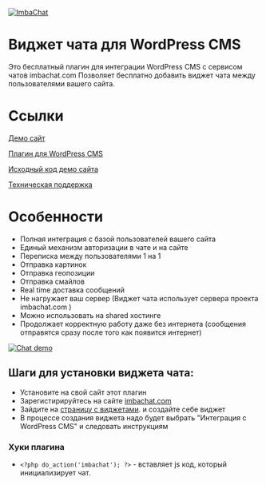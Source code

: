 [![ImbaChat](http://imbachat.com/themes/imbachat/assets/img/logo.svg "ImbaChat")](http://imbachat.com "ImbaChat")

# Виджет чата для WordPress CMS

Это бесплатный плагин для интеграции WordPress CMS с сервисом чатов imbachat.com 
Позволяет бесплатно добавить виджет чата между пользователями вашего сайта. 

# Ссылки

[Демо сайт](http://wordpress.imbachat.com/)

[Плагин для WordPress CMS](https://github.com/imbasynergy/ImbaChat-WordPressCMS)

[Исходный код демо сайта](https://github.com/imbasynergy/ImbaChat-WordPressCMS-demo)

[Техническая поддержка](http://imbachat.com/help)

# Особенности

* Полная интеграция с базой пользователей вашего сайта
* Единый механизм авторизации в чате и на сайте
* Переписка между пользователями 1 на 1
* Отправка картинок
* Отправка геопозиции
* Отправка смайлов
* Real time доставка сообщений
* Не нагружает ваш сервер (Виджет чата использует сервера проекта imbachat.com  )
* Можно использовать на shared хостинге
* Продолжает корректную работу даже без интернета (сообщения отправятся сразу после того как появится интернет)

[![Chat demo](http://imbachat.com/storage/app/uploads/public/docs/demo.gif "Chat demo")](https://imbachat.com "Chat demo")


## Шаги для установки виджета чата:

- Установите на свой сайт этот плагин
- Зарегистирируйтесь на сайте [imbachat.com](https://imbachat.com)
- Зайдите на [страницу с виджетами](https://imbachat.com/admin/widgets). и создайте себе виджет
- В процессе создания виджета надо будет выбрать "Интеграция с WordPress CMS" и следовать инструкциям

### Хуки плагина
- ```<?php do_action('imbachat'); ?>``` - вставляет js код, который инициализирует чат.
